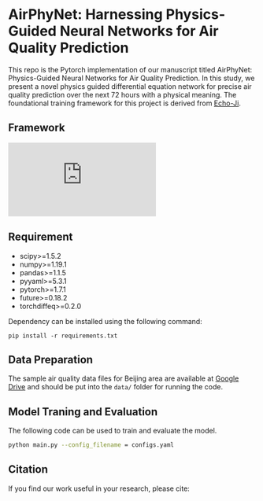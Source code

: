 # AirPhyNet: Harnessing Physics-Guided Neural Networks for Air Quality Prediction
This repo is the Pytorch implementation of our manuscript titled AirPhyNet: Physics-Guided Neural Networks for Air Quality Prediction. In this study, we present a novel physics guided differential equation network for precise air quality prediction over the next 72 hours with a physical meaning. The foundational training framework for this project is derived from [Echo-Ji](https://github.com/Echo-Ji/STDEN/tree/main).

## Framework
![AirPhyNet framework](https://github.com/kethmih/AirPhyNet/blob/main/img/AirPhyNet_Framework.pdf)

## Requirement
* scipy>=1.5.2
* numpy>=1.19.1
* pandas>=1.1.5
* pyyaml>=5.3.1
* pytorch>=1.7.1
* future>=0.18.2
* torchdiffeq>=0.2.0

Dependency can be installed using the following command:

```
pip install -r requirements.txt
```
## Data Preparation
The sample air quality data files for Beijing area are available at [Google Drive](https://drive.google.com/drive/folders/1RWOA7kaPFAgjedoszOLCAjoQR1XSv8Dt) and should be put into the `data/` folder for running the code.

## Model Traning and Evaluation
The following code can be used to train and evaluate the model. 
```bash
python main.py --config_filename = configs.yaml
```
## Citation
If you find our work useful in your research, please cite:
